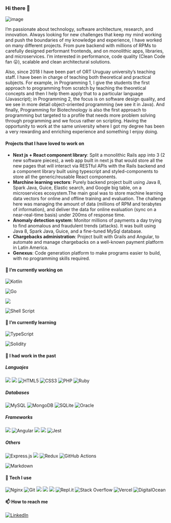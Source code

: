 ### Hi there 👋
![image](https://user-images.githubusercontent.com/17183291/112379740-49d4de80-8cc7-11eb-9d33-3986895376e5.png)

I’m passionate about technology, software architecture, research, and innovation. Always looking for new challenges that keep my mind working and push the boundaries of my knowledge and experience, I have worked on many different projects. From pure backend with millions of RPMs to carefully designed performant frontends, and on monolithic apps, libraries, and microservices. I’m interested in performance, code quality (Clean Code fan 😛), scalable and clean architectural solutions.

Also, since 2018 I have been part of ORT Uruguay university’s teaching staff. I have been in charge of teaching both theoretical and practical subjects. For example, in Programming 1, I give the students the first approach to programming from scratch by teaching the theoretical concepts and then I help them apply that to a particular language (Javascript); in Programming 2, the focus is on software design quality, and we see in more detail object-oriented programming (we see it in Java). And finally, Programming for Biotechnology is also the first approach to programming but targeted to a profile that needs more problem solving through programming and we focus rather on scripting. Having the opportunity to work at the same university where I got my degree has been a very rewarding and enriching experience and something I enjoy doing.


#### Projects that I have loved to work on

- **Next js + React component library**: Split a monolithic Rails app into 3 (2 new software pieces), a web app built in next js that would store all the new pages that will interact via RESTful APIs with the Rails backend and a component library built using typescript and styled-components to store all the generic/reusable React components.
- **Marchine learning vectors**: Purely backend project built using Java 8, Spark Java, Guice, Elastic search, and Google big table, on a microservices ecosystem.The main goal was to store machine learning data vectors for online and offline training and evaluation.
The challenge here was managing the amount of data (millions of RPM and terabytes of information), and deliver the data for online evaluation (sync on a near-real-time basis) under 200ms of response time.
- **Anomaly detection system**: Monitor millions of payments a day trying to find anomalous and fraudulent trends (attacks). It was built using Java 8, Spark Java, Guice, and a fine-tuned MySql database.
- **Chargebacks administration**: Project built with Grails and Angular, to automate and manage chargebacks on a well-known payment platform in Latin America.
- **Genexus**: Code generation platform to make programs easier to build, with no programming skills required.

#### 🔭 I’m currently working on

<div class="border d-flex">
  
  ![Kotlin](https://img.shields.io/badge/kotlin-%230095D5.svg?style=for-the-badge&logo=kotlin&logoColor=white)
  
  ![Go](https://img.shields.io/badge/go-%2300ADD8.svg?style=for-the-badge&logo=go&logoColor=white)
  
  <img class="p-5 border bg-gray-light" src="https://img.shields.io/badge/javascript%20-%23323330.svg?&style=for-the-badge&logo=javascript&logoColor=%23F7DF1E"/>
  
  ![Shell Script](https://img.shields.io/badge/shell_script-%23121011.svg?style=for-the-badge&logo=gnu-bash&logoColor=white)
  
</div>

#### 🌱 I’m currently learning

<div class="border d-flex">
 <img alt="TypeScript" src="https://img.shields.io/badge/typescript%20-%23007ACC.svg?&style=for-the-badge&logo=typescript&logoColor=white"/> 
</div>

![Solidity](https://img.shields.io/badge/Solidity-%23363636.svg?style=for-the-badge&logo=solidity&logoColor=white)

#### :rocket: I had work in the past

##### Languajes

<div class="border d-flex">
  <img class="p-5 border bg-gray-light" src="https://img.shields.io/badge/java-%23ED8B00.svg?&style=for-the-badge&logo=java&logoColor=white"/>
  <img class="p-5 border bg-gray-light" src="https://img.shields.io/badge/python%20-%2314354C.svg?&style=for-the-badge&logo=python&logoColor=white"/>
  <img alt="HTML5" src="https://img.shields.io/badge/html5%20-%23E34F26.svg?&style=for-the-badge&logo=html5&logoColor=white"/>
  <img alt="CSS3" src="https://img.shields.io/badge/css3%20-%231572B6.svg?&style=for-the-badge&logo=css3&logoColor=white"/>
  <img alt="PHP" src="https://img.shields.io/badge/php-%23777BB4.svg?&style=for-the-badge&logo=php&logoColor=white"/>
  <img alt="Ruby" src="https://img.shields.io/badge/ruby-%23CC342D.svg?&style=for-the-badge&logo=ruby&logoColor=white"/>
</div>

##### Databases

<div class="border d-flex">
  <img alt="MySQL" src="https://img.shields.io/badge/mysql-%2300f.svg?&style=for-the-badge&logo=mysql&logoColor=white"/>
  <img alt="MongoDB" src ="https://img.shields.io/badge/MongoDB-%234ea94b.svg?&style=for-the-badge&logo=mongodb&logoColor=white"/>
  <img alt="SQLite" src ="https://img.shields.io/badge/sqlite-%2307405e.svg?&style=for-the-badge&logo=sqlite&logoColor=white"/>
  <img alt="Oracle" src ="https://img.shields.io/badge/oracle%20-%23F00000.svg?&style=for-the-badge&logo=oracle&logoColor=white" />
</div>

##### Frameworks

<div class="border d-flex">
  <img class="p-5 border bg-gray-light" src="https://img.shields.io/badge/spring%20-%236DB33F.svg?&style=for-the-badge&logo=spring&logoColor=white"/>
  <img alt="Angular" src="https://img.shields.io/badge/angular%20-%23DD0031.svg?&style=for-the-badge&logo=angular&logoColor=white"/>  
  <img class="p-5 border bg-gray-light" src="https://img.shields.io/badge/react%20-%2320232a.svg?&style=for-the-badge&logo=react&logoColor=%2361DAFB"/>
  <img class="p-5 border bg-gray-light" src="https://img.shields.io/badge/next.js-000000?style=for-the-badge&logo=next.js&logoColor=white"/>
  <img alt="Jest" src="https://img.shields.io/badge/-jest-%23C21325?&style=for-the-badge&logo=jest&logoColor=white"/>
</div>

##### Others
<div class="border d-flex">
  <img alt="Express.js" src="https://img.shields.io/badge/express.js%20-%23404d59.svg?&style=for-the-badge"/>
  <img class="p-5 border bg-gray-light" src="https://img.shields.io/badge/SASS%20-hotpink.svg?&style=for-the-badge&logo=SASS&logoColor=white"/>
  <img alt="Redux" src="https://img.shields.io/badge/redux%20-%23593d88.svg?&style=for-the-badge&logo=redux&logoColor=white"/>
  <img alt="GitHub Actions" src="https://img.shields.io/badge/github%20actions%20-%232671E5.svg?&style=for-the-badge&logo=github%20actions&logoColor=white"/>
  
  ![Markdown](https://img.shields.io/badge/markdown-%23000000.svg?style=for-the-badge&logo=markdown&logoColor=white)
  
</div>


#### :space_invader: Tech I use

<div class="border d-flex">
  <img alt="Nginx" src="https://img.shields.io/badge/nginx%20-%23009639.svg?&style=for-the-badge&logo=nginx&logoColor=white"/>
  <img alt="Git" src="https://img.shields.io/badge/git%20-%23F05033.svg?&style=for-the-badge&logo=git&logoColor=white"/>
  <img class="p-5 border bg-gray-light" src="https://img.shields.io/badge/github%20-%23121011.svg?&style=for-the-badge&logo=github&logoColor=white"/>
  <img class="p-5 border bg-gray-light" src="https://img.shields.io/badge/AWS%20-%23FF9900.svg?&style=for-the-badge&logo=amazon-aws&logoColor=white"/>
  <img class="p-5 border bg-gray-light" src="https://img.shields.io/badge/docker%20-%230db7ed.svg?&style=for-the-badge&logo=docker&logoColor=white"/>
  <img class="p-5 border bg-gray-light" alt="Repl.it" src="https://img.shields.io/badge/Repl.it%20-%230D101E.svg?&style=for-the-badge&logo=Repl.it&logoColor=white"/>
  <img alt="Stack Overflow" src="https://img.shields.io/badge/-Stack%20overflow-FE7A16?style=for-the-badge&logo=stack-overflow&logoColor=white"/>
  <img alt="Vercel" src="https://img.shields.io/badge/vercel%20-%23000000.svg?&style=for-the-badge&logo=vercel&logoColor=white"/>
  <img alt="DigitalOcean" src="https://img.shields.io/badge/DigitalOcean-%230167ff.svg?&style=for-the-badge&logo=digitalOcean&logoColor=white"/>
</div>

#### 📫 How to reach me
<a href="https://www.linkedin.com/in/juanpablocalvomoncher/" target="_blank">
<img alt="LinkedIn"  src="https://img.shields.io/badge/linkedin%20-%230077B5.svg?&style=for-the-badge&logo=linkedin&logoColor=white"/>
</a>
